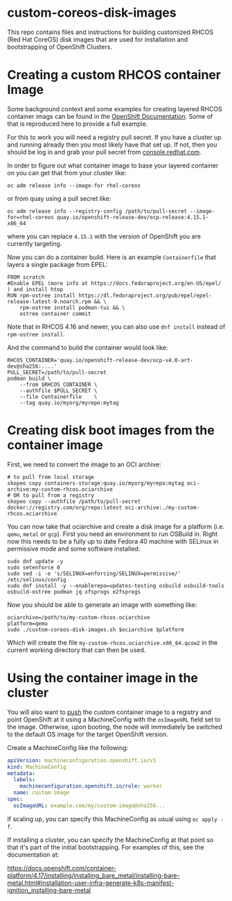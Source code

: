 # custom-coreos-disk-images

This repo contains files and instructions for building customized RHCOS
(Red Hat CoreOS) disk images that are used for installation and
bootstrapping of OpenShift Clusters.

# Creating a custom RHCOS container Image

Some background context and some examples for creating layered RHCOS
container imags can be found in the
[OpenShift Documentation](https://docs.openshift.com/container-platform/4.14/post_installation_configuration/coreos-layering.html).
Some of that is reproduced here to provide a full example.

For this to work you will need a registry pull secret. If you have a
cluster up and running already then you most likely have that set up.
If not, then you should be log in and grab your pull secret from
[console.redhat.com](https://console.redhat.com/openshift/install/pull-secret).

In order to figure out what container image to base your layered
container on you can get that from your cluster like:

```
oc adm release info --image-for rhel-coreos
```

or from quay using a pull secret like:

```
oc adm release info --registry-config /path/to/pull-secret --image-for=rhel-coreos quay.io/openshift-release-dev/ocp-release:4.15.1-x86_64
```

where you can replace `4.15.1` with the version of OpenShift you are currently targeting.

Now you can do a container build. Here is an example `Containerfile`
that layers a single package from EPEL:

```
FROM scratch
#Enable EPEL (more info at https://docs.fedoraproject.org/en-US/epel/ ) and install htop
RUN rpm-ostree install https://dl.fedoraproject.org/pub/epel/epel-release-latest-9.noarch.rpm && \
    rpm-ostree install podman-tui && \
    ostree container commit
```

Note that in RHCOS 4.16 and newer, you can also use `dnf install` instead of `rpm-ostree install`.

And the command to build the container would look like:


```
RHCOS_CONTAINER='quay.io/openshift-release-dev/ocp-v4.0-art-dev@sha256:....'
PULL_SECRET=/path/to/pull-secret
podman build \
    --from $RHCOS_CONTAINER \
    --authfile $PULL_SECRET \
    --file Containerfile    \
    --tag quay.io/myorg/myrepo:mytag
```

# Creating disk boot images from the container image

First, we need to convert the image to an OCI archive:

```
# to pull from local storage
skopeo copy containers-storage:quay.io/myorg/myrepo:mytag oci-archive:my-custom-rhcos.ociarchive
# OR to pull from a registry
skopeo copy --authfile /path/to/pull-secret docker://registry.com/org/repo:latest oci-archive:./my-custom-rhcos.ociarchive
```

You can now take that ociarchive and create a disk image for a
platform (i.e. `qemu`, `metal` or `gcp`). First you need an
environment to run OSBuild in. Right now this needs to be a
fully up to date Fedora 40 machine with SELinux in permissive
mode and some software installed:

```
sudo dnf update -y
sudo setenforce 0
sudo sed -i -e 's/SELINUX=enforcing/SELINUX=permissive/' /etc/selinux/config
sudo dnf install -y --enablerepo=updates-testing osbuild osbuild-tools osbuild-ostree podman jq xfsprogs e2fsprogs
```

Now you should be able to generate an image with something like:

```
ociarchive=/path/to/my-custom-rhcos.ociarchive
platform=qemu
sudo ./custom-coreos-disk-images.sh $ociarchive $platform
```

Which will create the file `my-custom-rhcos.ociarchive.x86_64.qcow2` in
the current working directory that can then be used.

# Using the container image in the cluster

You will also want to [push](https://docs.podman.io/en/latest/markdown/podman-push.1.html)
the custom container image to a registry and point OpenShift at it using a
MachineConfig with the `osImageURL` field set to the image. Otherwise, upon
booting, the node will immediately be switched to the default OS image for
the target OpenShift version.

Create a MachineConfig like the following:

```yaml
apiVersion: machineconfiguration.openshift.io/v1
kind: MachineConfig
metadata:
  labels:
    machineconfiguration.openshift.io/role: worker 
  name: custom-image
spec:
  osImageURL: example.com/my/custom-image@sha256... 
```

If scaling up, you can specify this MachineConfig as usual using `oc apply -f`.

If installing a cluster, you can specify the MachineConfig at that point so
that it's part of the initial bootstrapping. For examples of this, see the
documentation at:

https://docs.openshift.com/container-platform/4.17/installing/installing_bare_metal/installing-bare-metal.html#installation-user-infra-generate-k8s-manifest-ignition_installing-bare-metal
